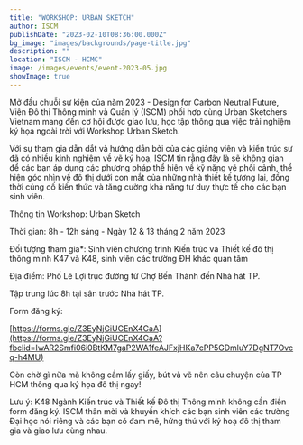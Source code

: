 ```yaml
---
title: "WORKSHOP: URBAN SKETCH"
author: ISCM
publishDate: "2023-02-10T08:36:00.000Z"
bg_image: "images/backgrounds/page-title.jpg"
description: "" 
location: "ISCM - HCMC"
image: /images/events/event-2023-05.jpg
showImage: true
---
```

Mở đầu chuỗi sự kiện của năm 2023 - Design for Carbon Neutral Future, Viện Đô thị Thông minh và Quản lý (ISCM) phối hợp cùng Urban Sketchers Vietnam mang đến cơ hội được giao lưu, học tập thông qua việc trải nghiệm ký họa ngoài trời với Workshop Urban Sketch.

Với sự tham gia dẫn dắt và hướng dẫn bởi của các giảng viên và kiến trúc sư đã có nhiều kinh nghiệm về vẽ ký hoạ, ISCM tin rằng đây là sẽ không gian để các bạn áp dụng các phương pháp thể hiện về kỹ năng vẽ phối cảnh, thể hiện góc nhìn về đô thị dưới con mắt của những nhà thiết kế tương lai, đồng thời củng cố kiến thức và tăng cường khả năng tư duy thực tế cho các bạn sinh viên.

Thông tin Workshop: Urban Sketch

Thời gian: 8h - 12h sáng - Ngày 12 & 13 tháng 2 năm 2023

Đối tượng tham gia*: Sinh viên chương trình Kiến trúc và Thiết kế đô thị thông minh K47 và K48, sinh viên các trường ĐH khác quan tâm

Địa điểm: Phố Lê Lợi trục đường từ Chợ Bến Thành đến Nhà hát TP.

Tập trung lúc 8h tại sân trước Nhà hát TP.

Form đăng ký:

[https://forms.gle/Z3EyNjGiUCEnX4CaA](https://forms.gle/Z3EyNjGiUCEnX4CaA?fbclid=IwAR2Smfi06i0BtKM7gaP2WA1feAJFxjHKa7cPP5GDmluY7DgNT7Ovcq-h4MU)

Còn chờ gì nữa mà không cầm lấy giấy, bút và vẽ nên câu chuyện của TP HCM thông qua ký họa đô thị ngay!

Lưu ý: K48 Ngành Kiến trúc và Thiết kế Đô thị Thông minh không cần điền form đăng ký. ISCM thân mời và khuyến khích các bạn sinh viên các trường Đại học nói riêng và các bạn có đam mê, hứng thú với ký hoạ đô thị tham gia và giao lưu cùng nhau.